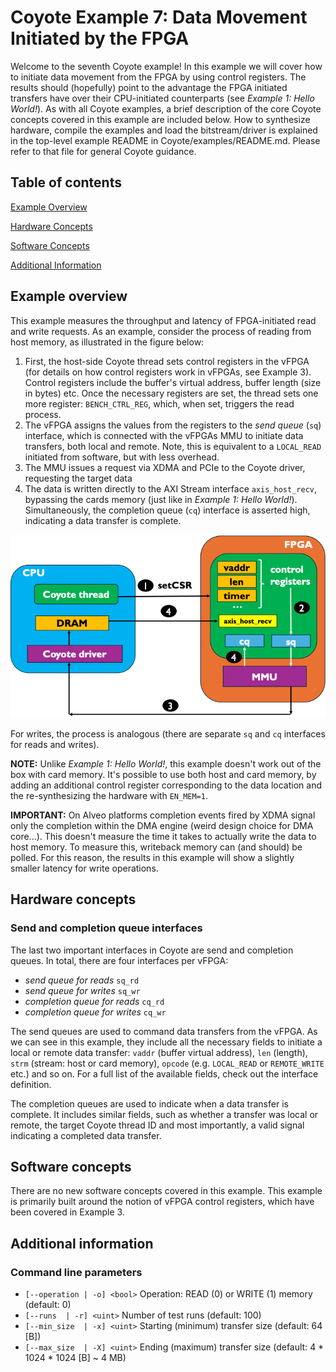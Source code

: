 # Coyote Example 7: Data Movement Initiated by the FPGA
Welcome to the seventh Coyote example! In this example we will cover how to initiate data movement from the FPGA by using control registers. The results should (hopefully) point to the advantage the FPGA initiated transfers have over their CPU-initiated counterparts (see *Example 1: Hello World!*). As with all Coyote examples, a brief description of the core Coyote concepts covered in this example are included below. How to synthesize hardware, compile the examples and load the bitstream/driver is explained in the top-level example README in Coyote/examples/README.md. Please refer to that file for general Coyote guidance.

## Table of contents
[Example Overview](#example-overview)

[Hardware Concepts](#hardware-concepts)

[Software Concepts](#software-concepts)

[Additional Information](#additional-information)

## Example overview
This example measures the throughput and latency of FPGA-initiated read and write requests. As an example, consider the process of reading from host memory, as illustrated in the figure below:
1. First, the host-side Coyote thread sets control registers in the vFPGA (for details on how control registers work in vFPGAs, see Example 3). Control registers include the buffer's virtual address, buffer length (size in bytes) etc. Once the necessary registers are set, the thread sets one more register: `BENCH_CTRL_REG`, which, when set, triggers the read process.
2. The vFPGA assigns the values from the registers to the *send queue* (`sq`) interface, which is connected with the vFPGAs MMU to initiate data transfers, both local and remote. Note, this is equivalent to a `LOCAL_READ` initiated from software, but with less overhead.
3. The MMU issues a request via XDMA and PCIe to the Coyote driver, requesting the target data
4. The data is written directly to the AXI Stream interface `axis_host_recv`, bypassing the cards memory (just like in *Example 1: Hello World!*). Simultaneously, the completion queue (`cq`) interface is asserted high, indicating a data transfer is complete.

<div align="center">
  <img src="img/perf_fpga_read_example.png">
</div>

For writes, the process is analogous (there are separate `sq` and `cq` interfaces for reads and writes).

**NOTE:** Unlike *Example 1: Hello World!*, this example doesn't work out of the box with card memory. It's possible to use both host and card memory, by adding an additional control register corresponding to the data location and the re-synthesizing the hardware with `EN_MEM=1`.

**IMPORTANT:** On Alveo platforms completion events fired by XDMA signal only the completion within the DMA engine (weird design choice for DMA core...). This doesn't measure the time it takes to actually write the data to host memory. To measure this, writeback memory can (and should) be polled. For this reason, the results in this example will show a slightly smaller latency for write operations.

## Hardware concepts
### Send and completion queue interfaces
The last two important interfaces in Coyote are send and completion queues. In total, there are four interfaces per vFPGA:
- *send queue for reads* `sq_rd`
- *send queue for writes* `sq_wr`
- *completion queue for reads* `cq_rd`
- *completion queue for writes* `cq_wr`

The send queues are used to command data transfers from the vFPGA. As we can see in this example, they include all the necessary fields to initiate a local or remote data transfer: `vaddr` (buffer virtual address), `len` (length), `strm` (stream: host or card memory), `opcode` (e.g. `LOCAL_READ` or `REMOTE_WRITE` etc.) and so on. For a full list of the available fields, check out the interface definition.

The completion queues are used to indicate when a data transfer is complete. It includes similar fields, such as whether a transfer was local or remote, the target Coyote thread ID and most importantly, a valid signal indicating a completed data transfer.

## Software concepts
There are no new software concepts covered in this example. This example is primarily built around the notion of vFPGA control registers, which have been covered in Example 3.

## Additional information
### Command line parameters
- `[--operation | -o] <bool>` Operation: READ (0) or WRITE (1) memory (default: 0)
- `[--runs  | -r] <uint>` Number of test runs (default: 100)
- `[--min_size  | -x] <uint>` Starting (minimum) transfer size (default: 64 [B])
- `[--max_size  | -X] <uint>` Ending (maximum) transfer size (default: 4 * 1024 * 1024 [B] ~ 4 MB)
